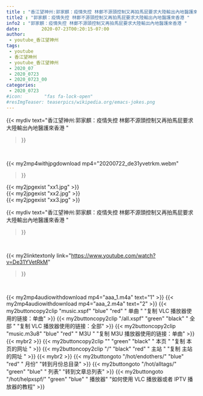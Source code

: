 ```yaml
---
title : "香江望神州:郭家麒：疫情失控 林鄭不源頭控制又再拍馬屁要求大陸輸出內地醫護來香港 "
title2 : "郭家麒：疫情失控 林鄭不源頭控制又再拍馬屁要求大陸輸出內地醫護來香港 "
info2 : "郭家麒：疫情失控 林鄭不源頭控制又再拍馬屁要求大陸輸出內地醫護來香港 "
date:        2020-07-23T00:20:15-07:00
author:
 - youtube_香江望神州
tags:
 - youtube
 - 香江望神州
 - youtube_香江望神州
 - 2020_07
 - 2020_0723
 - 2020_0723_00
categories:
 - 2020_0723
#icon:        "fas fa-lock-open"
#resImgTeaser: teaserpics/wikipedia.org/emacs-jokes.png
---
```


{{< mydiv text="香江望神州:郭家麒：疫情失控 林鄭不源頭控制又再拍馬屁要求大陸輸出內地醫護來香港 "
>}}
<br>


{{< my2mp4withjpgdownload mp4="20200722_de31yvetrkm.webm"
>}}

{{< my2jpgexist "xx1.jpg" >}}<br>
{{< my2jpgexist "xx2.jpg" >}}<br>
{{< my2jpgexist "xx3.jpg" >}}<br>



{{< mydiv text="香江望神州:郭家麒：疫情失控 林鄭不源頭控制又再拍馬屁要求大陸輸出內地醫護來香港 "
>}}
<br>

{{< my2linktextonly link="https://www.youtube.com/watch?v=De31YVetRkM"
>}}


<br>

{{< my2mp4audiowithdownload mp4="aaa_1.m4a"    text="1" >}}
{{< my2mp4audiowithdownload mp4="aaa_2.m4a"    text="2" >}}
{{< my2buttoncopy2clip "music.xspf"        "blue"   "red"    " 单曲 "  "复制 VLC 播放器使用的链接：单曲" >}} {{< my2buttoncopy2clip "/all.xspf"         "green"  "black"  " 全部 "  "复制 VLC 播放器使用的链接：全部" >}} {{< my2buttoncopy2clip "music.m3u8"        "blue"   "red"    " M3U  "    "复制 M3U 播放器使用的链接：单曲" >}} {{< mybr2 >}} {{< my2buttoncopy2clip ""                  "green"  "black"  " 本页 "    "复制 本页的网址 " >}} {{< my2buttoncopy2clip "/"                 "black"  "red"    " 主站 "    "复制 主站的网址 " >}} {{< mybr2 >}} {{< my2buttongoto      "/hot/endothers/"   "blue"   "red"    " 月份"   "转到月份总目录" >}} {{< my2buttongoto      "/hot/alltags/"     "green"  "blue"   " 列表"   "转到文章总列表" >}} {{< my2buttongoto      "/hot/helpxspf/"    "green"  "blue"   " 播放器" "如何使用 VLC 播放器或者 IPTV 播放器的教程" >}} 
